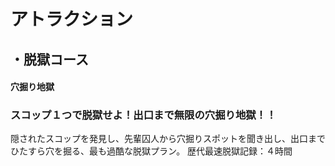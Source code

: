 # アトラクション  
   
## ・脱獄コース  
#### 穴掘り地獄  
### スコップ１つで脱獄せよ！出口まで無限の穴掘り地獄！！  
  
隠されたスコップを発見し、先輩囚人から穴掘りスポットを聞き出し、出口までひたすら穴を掘る、最も過酷な脱獄プラン。
歴代最速脱獄記録：４時間
